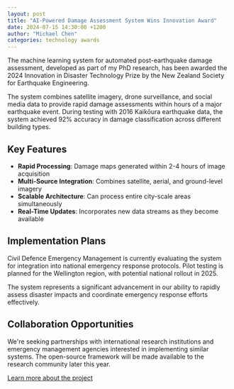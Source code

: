```yaml
---
layout: post
title: "AI-Powered Damage Assessment System Wins Innovation Award"
date: 2024-07-15 14:30:00 +1200
author: "Michael Chen"
categories: technology awards
---
```


The machine learning system for automated post-earthquake damage assessment, developed as part of my PhD research, has been awarded the 2024 Innovation in Disaster Technology Prize by the New Zealand Society for Earthquake Engineering.

The system combines satellite imagery, drone surveillance, and social media data to provide rapid damage assessments within hours of a major earthquake event. During testing with 2016 Kaikōura earthquake data, the system achieved 92% accuracy in damage classification across different building types.

## Key Features

- **Rapid Processing**: Damage maps generated within 2-4 hours of image acquisition
- **Multi-Source Integration**: Combines satellite, aerial, and ground-level imagery
- **Scalable Architecture**: Can process entire city-scale areas simultaneously
- **Real-Time Updates**: Incorporates new data streams as they become available

## Implementation Plans

Civil Defence Emergency Management is currently evaluating the system for integration into national emergency response protocols. Pilot testing is planned for the Wellington region, with potential national rollout in 2025.

The system represents a significant advancement in our ability to rapidly assess disaster impacts and coordinate emergency response efforts effectively.

## Collaboration Opportunities

We're seeking partnerships with international research institutions and emergency management agencies interested in implementing similar systems. The open-source framework will be made available to the research community later this year.

[Learn more about the project](https://example.com/ai-damage-assessment)
